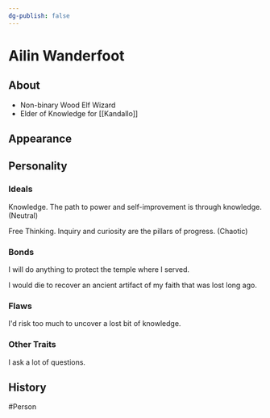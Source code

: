 ```yaml
---
dg-publish: false
---
```


# Ailin Wanderfoot
## About
- Non-binary Wood Elf Wizard
- Elder of Knowledge for [[Kandallo]]

## Appearance


## Personality
### Ideals
Knowledge. The path to power and self-improvement is through knowledge. (Neutral)

Free Thinking. Inquiry and curiosity are the pillars of progress. (Chaotic)

### Bonds
I will do anything to protect the temple where I served.

I would die to recover an ancient artifact of my faith that was lost long ago.

### Flaws
I'd risk too much to uncover a lost bit of knowledge.

### Other Traits
I ask a lot of questions.

## History


#Person